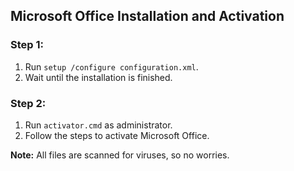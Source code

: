 ## Microsoft Office Installation and Activation

### Step 1:
1. Run `setup /configure configuration.xml`.
2. Wait until the installation is finished.

### Step 2:
1. Run `activator.cmd` as administrator.
2. Follow the steps to activate Microsoft Office.

**Note:** All files are scanned for viruses, so no worries.
